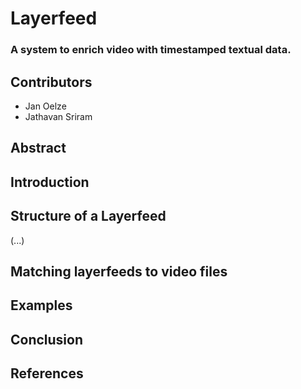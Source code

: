 # Layerfeed
### A system to enrich video with timestamped textual data.

## Contributors

- Jan Oelze
- Jathavan Sriram

## Abstract
## Introduction
## Structure of a Layerfeed
(...)
## Matching layerfeeds to video files
## Examples
## Conclusion
## References
